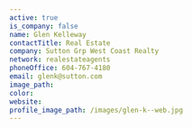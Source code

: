 ```yaml
---
active: true
is_company: false
name: Glen Kelleway
contactTitle: Real Estate
company: Sutton Grp West Coast Realty
network: realestateagents
phoneOffice: 604-767-4180
email: glenk@sutton.com
image_path:
color:
website:
profile_image_path: /images/glen-k--web.jpg
---
```



